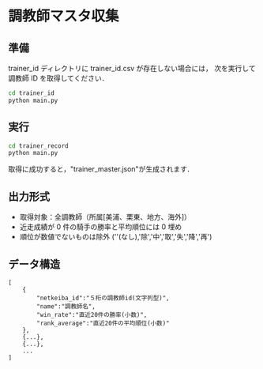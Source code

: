 # 調教師マスタ収集

## 準備

trainer_id ディレクトリに trainer_id.csv が存在しない場合には，
次を実行して調教師 ID を取得してください．

```sh
cd trainer_id
python main.py
```

## 実行

```sh
cd trainer_record
python main.py
```

取得に成功すると，"trainer_master.json"が生成されます．

## 出力形式

- 取得対象：全調教師（所属\[美浦、栗東、地方、海外\]）
- 近走成績が 0 件の騎手の勝率と平均順位には 0 埋め
- 順位が数値でないものは除外
  (''(なし),'除','中','取','失','降','再')

## データ構造

```
[
    {
        "netkeiba_id":"５桁の調教師id(文字列型)",
        "name":"調教師名",
        "win_rate":"直近20件の勝率(小数)",
        "rank_average":"直近20件の平均順位(小数)"
    },
    {...},
    {...},
    ...
]
```
